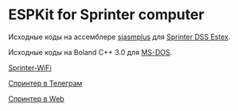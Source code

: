 ESPKit for Sprinter computer
============================

Исходные коды на ассемблере [sjasmplus](https://github.com/z00m128/sjasmplus) для [Sprinter DSS Estex](sources/DSS).

Исходные коды на Boland C++ 3.0 для [MS-DOS](sources/DOS).

[Sprinter-WiFi](https://github.com/romychs/SprinterESP)

[Спринтер в Телеграм](https://t.me/zx_sprinter)

[Спринтер в Web](https://www.sprinter.ru/)
